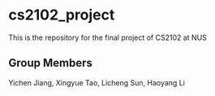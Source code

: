# cs2102_project
This is the repository for the final project of CS2102 at NUS

## Group Members
Yichen Jiang, Xingyue Tao, Licheng Sun, Haoyang Li
